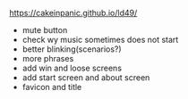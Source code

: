 https://cakeinpanic.github.io/ld49/

* mute button
* check wy music sometimes does not start
* better blinking(scenarios?)
* more phrases
* add win and loose screens
* add start screen and about screen
* favicon and title
